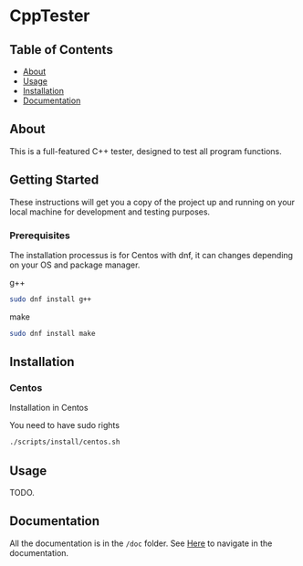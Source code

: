 # CppTester

## Table of Contents

- [About](#about)
- [Usage](#usage)
- [Installation](#installation)
- [Documentation](#documentation)

## About <a name = "about"></a>

This is a full-featured C++ tester, designed to test all program functions.

## Getting Started <a name = "getting_started"></a>

These instructions will get you a copy of the project up and running on your local machine for development and testing purposes.

### Prerequisites

The installation processus is for Centos with dnf, it can changes depending on your OS and package manager.

g++

```bash
sudo dnf install g++
```

make

```bash
sudo dnf install make
```

## Installation <a name="installation"></a>

### Centos

Installation in Centos

You need to have sudo rights
```bash
./scripts/install/centos.sh
```

## Usage <a name = "usage"></a>

TODO.

## Documentation <a name = "documentation">

All the documentation is in the `/doc` folder. See [Here](./doc/README.md) to navigate in the documentation.
